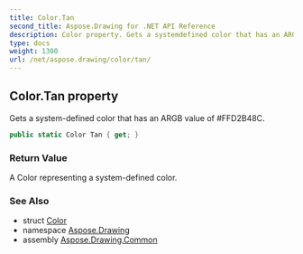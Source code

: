 ```yaml
---
title: Color.Tan
second_title: Aspose.Drawing for .NET API Reference
description: Color property. Gets a systemdefined color that has an ARGB value of FFD2B48C
type: docs
weight: 1300
url: /net/aspose.drawing/color/tan/
---
```

## Color.Tan property

Gets a system-defined color that has an ARGB value of #FFD2B48C.

```csharp
public static Color Tan { get; }
```

### Return Value

A Color representing a system-defined color.

### See Also

* struct [Color](../)
* namespace [Aspose.Drawing](../../color/)
* assembly [Aspose.Drawing.Common](../../../)


